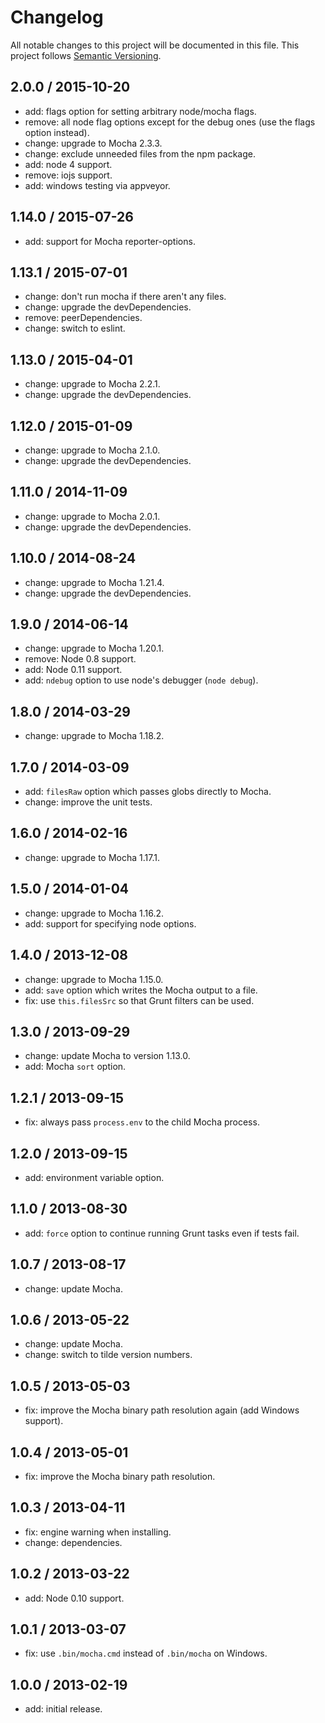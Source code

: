 # Changelog
All notable changes to this project will be documented in this file.
This project follows [Semantic Versioning](http://semver.org).

## 2.0.0 / 2015-10-20
 - add: flags option for setting arbitrary node/mocha flags.
 - remove: all node flag options except for the debug ones (use the flags option instead).
 - change: upgrade to Mocha 2.3.3.
 - change: exclude unneeded files from the npm package.
 - add: node 4 support.
 - remove: iojs support.
 - add: windows testing via appveyor.

## 1.14.0 / 2015-07-26
 - add: support for Mocha reporter-options.

## 1.13.1 / 2015-07-01
 - change: don't run mocha if there aren't any files.
 - change: upgrade the devDependencies.
 - remove: peerDependencies.
 - change: switch to eslint.

## 1.13.0 / 2015-04-01
 - change: upgrade to Mocha 2.2.1.
 - change: upgrade the devDependencies.

## 1.12.0 / 2015-01-09
 - change: upgrade to Mocha 2.1.0.
 - change: upgrade the devDependencies.

## 1.11.0 / 2014-11-09
 - change: upgrade to Mocha 2.0.1.
 - change: upgrade the devDependencies.

## 1.10.0 / 2014-08-24
 - change: upgrade to Mocha 1.21.4.
 - change: upgrade the devDependencies.

## 1.9.0 / 2014-06-14
 - change: upgrade to Mocha 1.20.1.
 - remove: Node 0.8 support.
 - add: Node 0.11 support.
 - add: `ndebug` option to use node's debugger (`node debug`).

## 1.8.0 / 2014-03-29
 - change: upgrade to Mocha 1.18.2.

## 1.7.0 / 2014-03-09
 - add: `filesRaw` option which passes globs directly to Mocha.
 - change: improve the unit tests.

## 1.6.0 / 2014-02-16
 - change: upgrade to Mocha 1.17.1.

## 1.5.0 / 2014-01-04
 - change: upgrade to Mocha 1.16.2.
 - add: support for specifying node options.

## 1.4.0 / 2013-12-08
 - change: upgrade to Mocha 1.15.0.
 - add: `save` option which writes the Mocha output to a file.
 - fix: use `this.filesSrc` so that Grunt filters can be used.

## 1.3.0 / 2013-09-29
 - change: update Mocha to version 1.13.0.
 - add: Mocha `sort` option.

## 1.2.1 / 2013-09-15
 - fix: always pass `process.env` to the child Mocha process.

## 1.2.0 / 2013-09-15
 - add: environment variable option.

## 1.1.0 / 2013-08-30
 - add: `force` option to continue running Grunt tasks even if tests fail.

## 1.0.7 / 2013-08-17
 - change: update Mocha.

## 1.0.6 / 2013-05-22
 - change: update Mocha.
 - change: switch to tilde version numbers.

## 1.0.5 / 2013-05-03
 - fix: improve the Mocha binary path resolution again (add Windows support).

## 1.0.4 / 2013-05-01
 - fix: improve the Mocha binary path resolution.

## 1.0.3 / 2013-04-11
 - fix: engine warning when installing.
 - change: dependencies.

## 1.0.2 / 2013-03-22
 - add: Node 0.10 support.

## 1.0.1 / 2013-03-07
 - fix: use `.bin/mocha.cmd` instead of `.bin/mocha` on Windows.

## 1.0.0 / 2013-02-19
 - add: initial release.
